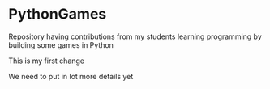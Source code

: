 # PythonGames
Repository having contributions from my students learning programming by building some games in Python

This is my first change 

We need to put in lot more details yet